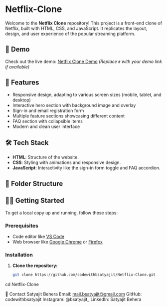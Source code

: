 # Netflix-Clone

Welcome to the **Netflix Clone** repository! This project is a front-end clone of Netflix, built with HTML, CSS, and JavaScript. It replicates the layout, design, and user experience of the popular streaming platform.

## 🌟 Demo

Check out the live demo: [Netflix Clone Demo](#) *(Replace `#` with your demo link if available)*

## 🚀 Features

- Responsive design, adapting to various screen sizes (mobile, tablet, and desktop)
- Interactive hero section with background image and overlay
- Sign-in and email registration form
- Multiple feature sections showcasing different content
- FAQ section with collapsible items
- Modern and clean user interface

## 🛠️ Tech Stack

- **HTML**: Structure of the website.
- **CSS**: Styling with animations and responsive design.
- **JavaScript**: Interactivity like the sign-in form toggle and FAQ accordion.

## 📂 Folder Structure


## 🧑‍💻 Getting Started

To get a local copy up and running, follow these steps:

### Prerequisites

- Code editor like [VS Code](https://code.visualstudio.com/)
- Web browser like [Google Chrome](https://www.google.com/chrome/) or [Firefox](https://www.mozilla.org/en-US/firefox/new/)

### Installation

1. **Clone the repository:**

   ```bash
   git clone https://github.com/codewithbsatyajit/Netflix-Clone.git
cd Netflix-Clone

📧 Contact
Satyajit Behera
Email: mail.bsatyajit@gmail.com
GitHub: codewithbsatyajit
Instagram: @bsatyajit_
LinkedIn: Satyajit Behera

